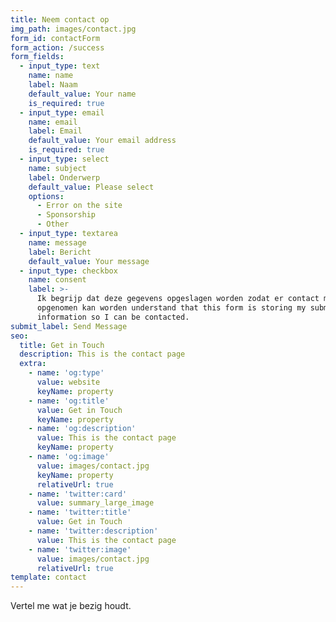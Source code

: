 ```yaml
---
title: Neem contact op
img_path: images/contact.jpg
form_id: contactForm
form_action: /success
form_fields:
  - input_type: text
    name: name
    label: Naam
    default_value: Your name
    is_required: true
  - input_type: email
    name: email
    label: Email
    default_value: Your email address
    is_required: true
  - input_type: select
    name: subject
    label: Onderwerp
    default_value: Please select
    options:
      - Error on the site
      - Sponsorship
      - Other
  - input_type: textarea
    name: message
    label: Bericht
    default_value: Your message
  - input_type: checkbox
    name: consent
    label: >-
      Ik begrijp dat deze gegevens opgeslagen worden zodat er contact met mij
      opgenomen kan worden understand that this form is storing my submitted
      information so I can be contacted.
submit_label: Send Message
seo:
  title: Get in Touch
  description: This is the contact page
  extra:
    - name: 'og:type'
      value: website
      keyName: property
    - name: 'og:title'
      value: Get in Touch
      keyName: property
    - name: 'og:description'
      value: This is the contact page
      keyName: property
    - name: 'og:image'
      value: images/contact.jpg
      keyName: property
      relativeUrl: true
    - name: 'twitter:card'
      value: summary_large_image
    - name: 'twitter:title'
      value: Get in Touch
    - name: 'twitter:description'
      value: This is the contact page
    - name: 'twitter:image'
      value: images/contact.jpg
      relativeUrl: true
template: contact
---
```

Vertel me wat je bezig houdt.
